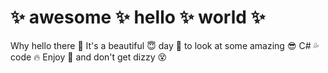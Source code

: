 # :sparkles: awesome :sparkles: hello :sparkles: world :sparkles:

Why hello there :wave: It's a beautiful :innocent: day :star2: to look at some amazing :sunglasses: C# :sweat_drops: code :fire: Enjoy :sparkling_heart: and don't get dizzy :dizzy_face: